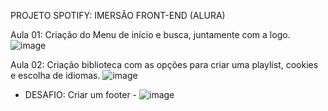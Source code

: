 PROJETO SPOTIFY: IMERSÃO FRONT-END (ALURA)

Aula 01: 
Criação do Menu de início e busca, juntamente com a logo.
![image](https://github.com/user-attachments/assets/7c99b585-240c-46b6-a1f0-2dc426a0a5c5)

Aula 02:
Criação biblioteca com as opções para criar uma playlist, cookies e escolha de idiomas.
![image](https://github.com/user-attachments/assets/c83b9b60-0366-49a9-8daa-f6dc8f3886b7)
    
- DESAFIO: Criar um footer -
![image](https://github.com/user-attachments/assets/8f8b50fa-a376-4d66-b78e-91d365c41f80)

